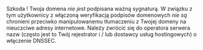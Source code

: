 Szkoda ! Twoja domena *nie jest* podpisana ważną sygnaturą. W związku z tym
użytkownicy z włączoną weryfikacją podpisów domenowych *nie są* chronieni 
przeciwko manipulowanemu tłumaczeniu z Twojej domeny na nieuczciwe adresy 
internetowe. Należy zwrócić się do operatora serwera nazw (często jest to Twój rejestrator
i / lub dostawcy usług hostingowych) o włączenie DNSSEC.
